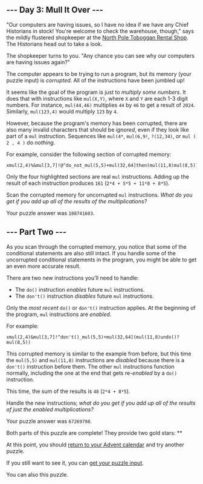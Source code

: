 <div id="readability-page-1" class="page">

<div>

## --- Day 3: Mull It Over ---

"Our computers are having issues, so I have no idea if we have any Chief
Historians <span
title="There's a spot reserved for Chief Historians between the green toboggans and the red toboggans. They've never actually had any Chief Historians in stock, but it's best to be prepared.">in
stock</span>! You're welcome to check the warehouse, though," says the
mildly flustered shopkeeper at the [North Pole Toboggan Rental
Shop](none://standard.input/2020/day/2). The Historians head out to take
a look.

The shopkeeper turns to you. "Any chance you can see why our computers
are having issues again?"

The computer appears to be trying to run a program, but its memory (your
puzzle input) is *corrupted*. All of the instructions have been jumbled
up!

It seems like the goal of the program is just to *multiply some
numbers*. It does that with instructions like `mul(X,Y)`, where `X` and
`Y` are each 1-3 digit numbers. For instance, `mul(44,46)` multiplies
`44` by `46` to get a result of `2024`. Similarly, `mul(123,4)` would
multiply `123` by `4`.

However, because the program's memory has been corrupted, there are also
many invalid characters that should be *ignored*, even if they look like
part of a `mul` instruction. Sequences like `mul(4*`, `mul(6,9!`,
`?(12,34)`, or `mul ( 2 , 4 )` do *nothing*.

For example, consider the following section of corrupted memory:

    xmul(2,4)%&mul[3,7]!@^do_not_mul(5,5)+mul(32,64]then(mul(11,8)mul(8,5))

Only the four highlighted sections are real `mul` instructions. Adding
up the result of each instruction produces `161`
(`2*4 + 5*5 + 11*8 + 8*5`).

Scan the corrupted memory for uncorrupted `mul` instructions. *What do
you get if you add up all of the results of the multiplications?*

Your puzzle answer was `188741603`.

## --- Part Two ---

As you scan through the corrupted memory, you notice that some of the
conditional statements are also still intact. If you handle some of the
uncorrupted conditional statements in the program, you might be able to
get an even more accurate result.

There are two new instructions you'll need to handle:

-   The `do()` instruction *enables* future `mul` instructions.
-   The `don't()` instruction *disables* future `mul` instructions.

Only the *most recent* `do()` or `don't()` instruction applies. At the
beginning of the program, `mul` instructions are *enabled*.

For example:

    xmul(2,4)&mul[3,7]!^don't()_mul(5,5)+mul(32,64](mul(11,8)undo()?mul(8,5))

This corrupted memory is similar to the example from before, but this
time the `mul(5,5)` and `mul(11,8)` instructions are *disabled* because
there is a `don't()` instruction before them. The other `mul`
instructions function normally, including the one at the end that gets
re-*enabled* by a `do()` instruction.

This time, the sum of the results is `48` (`2*4 + 8*5`).

Handle the new instructions; *what do you get if you add up all of the
results of just the enabled multiplications?*

Your puzzle answer was `67269798`.

Both parts of this puzzle are complete! They provide two gold stars:
\*\*

At this point, you should [return to your Advent
calendar](none://standard.input/2024) and try another puzzle.

If you still want to see it, you can [get your puzzle
input](none://standard.input/3/input).

You can also this puzzle.

</div>

</div>